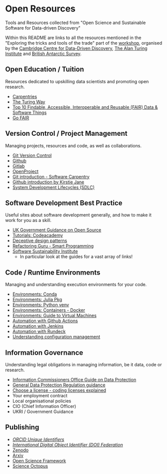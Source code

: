 # Open Resources

Tools and Resources collected from "Open Science and Sustainable Software for Data-driven Discovery"

Within this README are links to all the resources mentioned in the "Exploring the tricks and tools of the trade" part of the [workshop][1], organised by the [Cambridge Centre for Data-Driven Discovery][2], [The Alan Turing Institute][3] and [British Antarctic Survey][4].

## Open Education / Tuition

Resources dedicated to upskilling data scientists and promoting open research.

* [Carpentries](https://carpentries.org)
* [The Turing Way](https://the-turing-way.netlify.app/welcome)
* [Top 10 Findable, Accessible, Interoperable and Reusable (FAIR) Data & Software Things](https://librarycarpentry.org/Top-10-FAIR/)
* [Go FAIR](https://www.go-fair.org/) 

## Version Control / Project Management

Managing projects, resources and code, as well as collaborations.

* [Git Version Control](https://git-scm.com)
* [Github](https://github.com)
* [Gitlab](https://gitlab.com)
* [OpenProject](https://www.openproject.org/)
* [Git introduction - Software Carpentry](https://swcarpentry.github.io/git-novice/)
* [Github introduction by Kirstie Jane](https://kirstiejane.github.io/friendly-github-intro/)
* [System Development Lifecycles (SDLC)](https://en.wikipedia.org/wiki/Systems_development_life_cycle)

## Software Development Best Practice

Useful sites about software development generally, and how to make it work for you as a skill.

* [UK Government Guidance on Open Source](https://www.gov.uk/guidance/be-open-and-use-open-source)
* [Tutorials: Codeacademy](https://www.codecademy.com/)
* [Deceptive design patterns](https://www.deceptive.design/)
* [Refactoring Guru - Smart Programming](https://refactoring.guru/)
* [Software Sustainability Institute](https://www.software.ac.uk)
  * In particular look at the guides for a vast array of links!

## Code / Runtime Environments

Managing and understanding execution environments for your code.

* [Environments: Conda](https://conda.io)
* [Environments: Julia Pkg](https://docs.julialang.org/en/v1/stdlib/Pkg/)
* [Environments: Python venv](https://docs.python.org/3/library/venv.html)
* [Environments: Containers - Docker](https://www.docker.com/resources/what-container/)
* [Environments: Guide to Virtual Machines](https://www.howtogeek.com/196060/beginner-geek-how-to-create-and-use-virtual-machines/)
* [Automation with Github Actions](https://github.com/features/actions)
* [Automation with Jenkins](https://www.jenkins.io/)
* [Automation with Rundeck](https://www.rundeck.com/)
* [Understanding configuration management](https://www.redhat.com/en/topics/automation/what-is-configuration-management)


## Information Governance

Understanding legal obligations in managing information, be it data, code or research.

* [Information Commissioners Office Guide on Data Protection](https://ico.org.uk/for-organisations/guide-to-data-protection)
* [General Data Protection Regulation guidance](https://gdpr.eu/what-is-gdpr)
* [Choose a license - coding licenses explained](https://choosealicense.com/)
* Your employment contract
* Local organisational policies 
* CIO (Chief Information Officer)
* UKRI / Government Guidance  

## Publishing

* [_ORCID Unique Identifiers_](https://orcid.org/)
* [_International Digital Object Identifier (DOI) Federation_](https://doi.org)
* [Zenodo](http://www.zenodo.org)
* [Arxiv](https://arxiv.org)
* [Open Science Framework](https://osf.io/)
* [Science Octopus](https://science-octopus.org/)

[1]: https://www.c2d3.cam.ac.uk/events/open-science-and-sustainable-software-data-driven-discovery
[2]: https://www.c2d3.cam.ac.uk/
[3]: https://www.turing.ac.uk/
[4]: https://www.bas.ac.uk/
